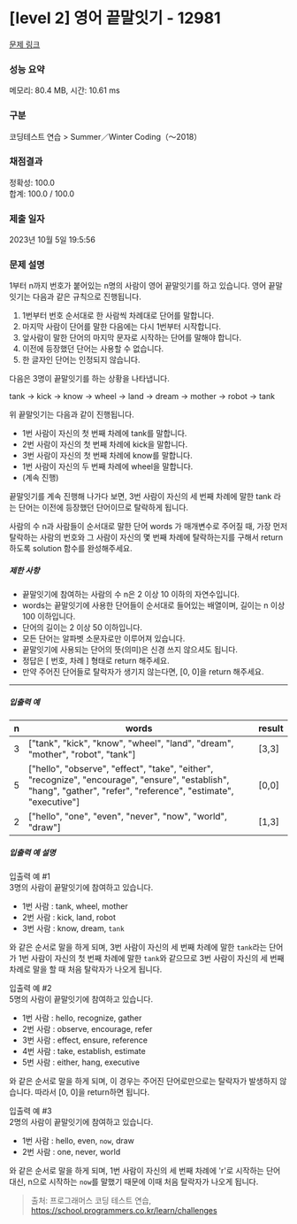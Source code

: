 # [level 2] 영어 끝말잇기 - 12981 

[문제 링크](https://school.programmers.co.kr/learn/courses/30/lessons/12981) 

### 성능 요약

메모리: 80.4 MB, 시간: 10.61 ms

### 구분

코딩테스트 연습 > Summer／Winter Coding（～2018）

### 채점결과

정확성: 100.0<br/>합계: 100.0 / 100.0

### 제출 일자

2023년 10월 5일 19:5:56

### 문제 설명

<p>1부터 n까지 번호가 붙어있는 n명의 사람이 영어 끝말잇기를 하고 있습니다. 영어 끝말잇기는 다음과 같은 규칙으로 진행됩니다. </p>

<ol>
<li>1번부터 번호 순서대로 한 사람씩 차례대로 단어를 말합니다. </li>
<li>마지막 사람이 단어를 말한 다음에는 다시 1번부터 시작합니다. </li>
<li>앞사람이 말한 단어의 마지막 문자로 시작하는 단어를 말해야 합니다. </li>
<li>이전에 등장했던 단어는 사용할 수 없습니다. </li>
<li>한 글자인 단어는 인정되지 않습니다. </li>
</ol>

<p>다음은 3명이 끝말잇기를 하는 상황을 나타냅니다. </p>

<p>tank → kick → know → wheel → land → dream → mother → robot → tank</p>

<p>위 끝말잇기는 다음과 같이 진행됩니다.</p>

<ul>
<li>1번 사람이 자신의 첫 번째 차례에 tank를 말합니다.</li>
<li>2번 사람이 자신의 첫 번째 차례에 kick을 말합니다.</li>
<li>3번 사람이 자신의 첫 번째 차례에 know를 말합니다.</li>
<li>1번 사람이 자신의 두 번째 차례에 wheel을 말합니다.</li>
<li>(계속 진행)</li>
</ul>

<p>끝말잇기를 계속 진행해 나가다 보면, 3번 사람이 자신의 세 번째 차례에 말한 tank 라는 단어는 이전에 등장했던 단어이므로 탈락하게 됩니다. </p>

<p>사람의 수 n과 사람들이 순서대로 말한 단어 words 가 매개변수로 주어질 때, 가장 먼저 탈락하는 사람의 번호와 그 사람이 자신의 몇 번째 차례에 탈락하는지를 구해서 return 하도록 solution 함수를 완성해주세요.</p>

<h5>제한 사항</h5>

<ul>
<li>끝말잇기에 참여하는 사람의 수 n은 2 이상 10 이하의 자연수입니다.</li>
<li>words는 끝말잇기에 사용한 단어들이 순서대로 들어있는 배열이며, 길이는 n 이상 100 이하입니다.</li>
<li>단어의 길이는 2 이상 50 이하입니다.</li>
<li>모든 단어는 알파벳 소문자로만 이루어져 있습니다.</li>
<li>끝말잇기에 사용되는 단어의 뜻(의미)은 신경 쓰지 않으셔도 됩니다.</li>
<li>정답은 [ 번호, 차례 ] 형태로 return 해주세요.</li>
<li>만약 주어진 단어들로 탈락자가 생기지 않는다면, [0, 0]을 return 해주세요.</li>
</ul>

<hr>

<h5>입출력 예</h5>
<table class="table">
        <thead><tr>
<th>n</th>
<th>words</th>
<th>result</th>
</tr>
</thead>
        <tbody><tr>
<td>3</td>
<td>["tank", "kick", "know", "wheel", "land", "dream", "mother", "robot", "tank"]</td>
<td>[3,3]</td>
</tr>
<tr>
<td>5</td>
<td>["hello", "observe", "effect", "take", "either", "recognize", "encourage", "ensure", "establish", "hang", "gather", "refer", "reference", "estimate", "executive"]</td>
<td>[0,0]</td>
</tr>
<tr>
<td>2</td>
<td>["hello", "one", "even", "never", "now", "world", "draw"]</td>
<td>[1,3]</td>
</tr>
</tbody>
      </table>
<h5>입출력 예 설명</h5>

<p>입출력 예 #1<br>
3명의 사람이 끝말잇기에 참여하고 있습니다.</p>

<ul>
<li>1번 사람 : tank, wheel, mother</li>
<li>2번 사람 : kick, land, robot</li>
<li>3번 사람 : know, dream, <code>tank</code></li>
</ul>

<p>와 같은 순서로 말을 하게 되며, 3번 사람이 자신의 세 번째 차례에 말한 <code>tank</code>라는 단어가 1번 사람이 자신의 첫 번째 차례에 말한 <code>tank</code>와 같으므로 3번 사람이 자신의 세 번째 차례로 말을 할 때 처음 탈락자가 나오게 됩니다.</p>

<p>입출력 예 #2<br>
5명의 사람이 끝말잇기에 참여하고 있습니다.</p>

<ul>
<li>1번 사람 : hello, recognize, gather</li>
<li>2번 사람 : observe,  encourage, refer</li>
<li>3번 사람 : effect, ensure, reference</li>
<li>4번 사람 : take, establish, estimate</li>
<li>5번 사람 : either, hang, executive</li>
</ul>

<p>와 같은 순서로 말을 하게 되며, 이 경우는 주어진 단어로만으로는 탈락자가 발생하지 않습니다. 따라서 [0, 0]을 return하면 됩니다.</p>

<p>입출력 예 #3<br>
2명의 사람이 끝말잇기에 참여하고 있습니다.</p>

<ul>
<li>1번 사람 : hello, even, <code>now</code>, draw</li>
<li>2번 사람 : one, never, world</li>
</ul>

<p>와 같은 순서로 말을 하게 되며, 1번 사람이 자신의 세 번째 차례에 'r'로 시작하는 단어 대신, n으로 시작하는 <code>now</code>를 말했기 때문에 이때 처음 탈락자가 나오게 됩니다.</p>


> 출처: 프로그래머스 코딩 테스트 연습, https://school.programmers.co.kr/learn/challenges